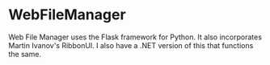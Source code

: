 # WebFileManager

Web File Manager uses the Flask framework for Python. It also incorporates Martin Ivanov's RibbonUI. I also have a .NET version of this that functions the same.
